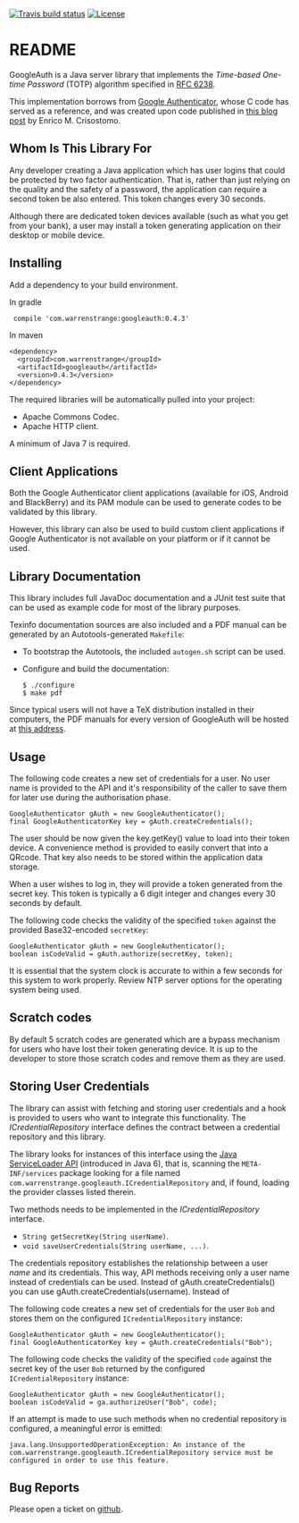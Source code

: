 [![Travis build status](https://travis-ci.org/ari/GoogleAuth.svg?branch=master)](https://travis-ci.org/ari/GoogleAuth)
[![License](https://img.shields.io/badge/license-BSD-blue.svg?style=flat)](https://github.com/wstrange/GoogleAuth/blob/master/LICENSE)

README
======

GoogleAuth is a Java server library that implements the _Time-based One-time
Password_ (TOTP) algorithm specified in [RFC 6238][RFC6238].

This implementation borrows from [Google Authenticator][gauth], whose C code has
served as a reference, and was created upon code published in
[this blog post][tgb] by Enrico M. Crisostomo.


Whom Is This Library For
------------------------

Any developer creating a Java application which has user logins that could be protected by two factor authentication.
That is, rather than just relying on the quality and the safety of a password, the application can require a second token be also entered.
This token changes every 30 seconds.

Although there are dedicated token devices available (such as what you get from your bank),
a user may install a token generating application on their desktop or mobile device.

Installing
----------

Add a dependency to your build environment.

In gradle

     compile 'com.warrenstrange:googleauth:0.4.3'

In maven

    <dependency>
      <groupId>com.warrenstrange</groupId>
      <artifactId>googleauth</artifactId>
      <version>0.4.3</version>
    </dependency>

The required libraries will be automatically pulled into your project:

  * Apache Commons Codec.
  * Apache HTTP client.


A minimum of Java 7 is required.


Client Applications
-------------------

Both the Google Authenticator client applications (available for iOS, Android
and BlackBerry) and its PAM module can be used to generate codes to be validated
by this library.

However, this library can also be used to build custom client applications if
Google Authenticator is not available on your platform or if it cannot be used.

Library Documentation
---------------------

This library includes full JavaDoc documentation and a JUnit test suite that can
be used as example code for most of the library purposes.

Texinfo documentation sources are also included and a PDF manual can be
generated by an Autotools-generated `Makefile`:

  * To bootstrap the Autotools, the included `autogen.sh` script can be used.
  
  * Configure and build the documentation:

        $ ./configure
        $ make pdf

Since typical users will not have a TeX distribution installed in their
computers, the PDF manuals for every version of GoogleAuth will be hosted at
[this address][pdfdoc].

[pdfdoc]: https://drive.google.com/folderview?id=0BxZtP9CHH-Q6TzRSaWtkQ0pEYk0&usp=sharing

Usage
-----

The following code creates a new set of credentials for a user. No user name is
provided to the API and it's responsibility of the caller to save them for later
use during the authorisation phase.

    GoogleAuthenticator gAuth = new GoogleAuthenticator();
    final GoogleAuthenticatorKey key = gAuth.createCredentials();

The user should be now given the key.getKey() value to load into their token device. A convenience method is provided to easily convert that into a QRcode. That key also needs to be stored within the application data storage.


When a user wishes to log in, they will provide a token generated from the secret key. This token is typically a 6 digit integer and changes every 30 seconds by default.

The following code checks the validity of the specified `token` against the
provided Base32-encoded `secretKey`:

    GoogleAuthenticator gAuth = new GoogleAuthenticator();
    boolean isCodeValid = gAuth.authorize(secretKey, token);

It is essential that the system clock is accurate to within a few seconds for this system to work properly. Review NTP server options for the operating system being used.


Scratch codes
-------------
By default 5 scratch codes are generated which are a bypass mechanism for users who have lost their token generating device. It is up to the developer to store those scratch codes and remove them as they are used.


Storing User Credentials
------------------------

The library can assist with fetching and storing user credentials and a hook is
provided to users who want to integrate this functionality. The *ICredentialRepository* interface defines the contract between a credential repository and this library.

The library looks for instances of this interface using the
[Java ServiceLoader API][serviceLoader] (introduced in Java 6), that is,
scanning the `META-INF/services` package looking for a file named
`com.warrenstrange.googleauth.ICredentialRepository` and, if found, loading the
provider classes listed therein.

Two methods needs to be implemented in the *ICredentialRepository* interface.

  * `String getSecretKey(String userName)`.
  * `void saveUserCredentials(String userName, ...)`.

The credentials repository establishes the relationship between a user _name_
and its credentials.  This way, API methods receiving only a user name instead
of credentials can be used. Instead of gAuth.createCredentials() you can use gAuth.createCredentials(username). Instead of 

The following code creates a new set of credentials for the user `Bob` and
stores them on the configured `ICredentialRepository` instance:

    GoogleAuthenticator gAuth = new GoogleAuthenticator();
    final GoogleAuthenticatorKey key = gAuth.createCredentials("Bob");


The following code checks the validity of the specified `code` against the
secret key of the user `Bob` returned by the configured
`ICredentialRepository` instance:

    GoogleAuthenticator gAuth = new GoogleAuthenticator();
    boolean isCodeValid = ga.authorizeUser("Bob", code);


If an attempt is made to use such methods when no credential repository is
configured, a meaningful error is emitted:

    java.lang.UnsupportedOperationException: An instance of the
    com.warrenstrange.googleauth.ICredentialRepository service must be
    configured in order to use this feature.

Bug Reports
-----------

Please open a ticket on [github][githubIssues].

[RFC6238]: https://tools.ietf.org/html/rfc6238
[gauth]: https://code.google.com/p/google-authenticator/
[tgb]: http://thegreyblog.blogspot.com/2011/12/google-authenticator-using-it-in-your.html?q=google+authenticator
[serviceLoader]: http://docs.oracle.com/javase/6/docs/api/java/util/ServiceLoader.html
[SecureRandom]: http://docs.oracle.com/javase/8/docs/api/java/security/SecureRandom.html
[sr-algorithms]: http://docs.oracle.com/javase/8/docs/technotes/guides/security/StandardNames.html#SecureRandom
[githubIssues]: https://github.com/wstrange/GoogleAuth/issues
